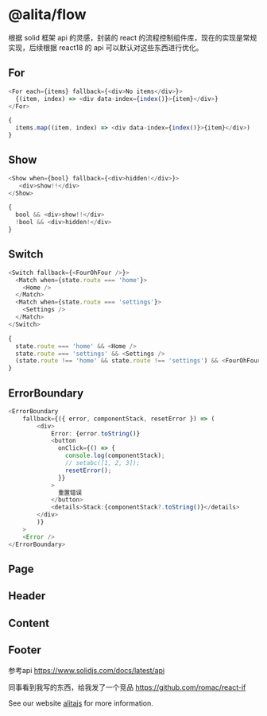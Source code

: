 # @alita/flow

根据 solid 框架 api 的灵感，封装的 react 的流程控制组件库，现在的实现是常规实现，后续根据 react18 的 api 可以默认对这些东西进行优化。

## For

 ```typescript
 <For each={items} fallback={<div>No items</div>}>
   {(item, index) => <div data-index={index()}>{item}</div>}
 </For>
 ```

 ```ts
 {
   items.map((item, index) => <div data-index={index()}>{item}</div>)
 }
 ```

## Show

```typescript
<Show when={bool} fallback={<div>hidden!</div>}>
   <div>show!!</div>
</Show>
```

```ts
{
  bool && <div>show!!</div>
  !bool && <div>hidden!</div>
}
```

## Switch

```typescript
<Switch fallback={<FourOhFour />}>
  <Match when={state.route === 'home'}>
    <Home />
  </Match>
  <Match when={state.route === 'settings'}>
    <Settings />
  </Match>
</Switch>
```

```ts
{
  state.route === 'home' && <Home />
  state.route === 'settings' && <Settings />
  (state.route !== 'home' && state.route !== 'settings') && <FourOhFour />
}
```
## ErrorBoundary

```typescript
<ErrorBoundary
    fallback={({ error, componentStack, resetError }) => (
        <div>
            Error: {error.toString()}
            <button
              onClick={() => {
                console.log(componentStack);
                // setabc([1, 2, 3]);
                resetError();
              }}
            >
              重置错误
            </button>
            <details>Stack:{componentStack?.toString()}</details>
        </div>
        )}
    >
    <Error />
</ErrorBoundary>
```

## Page
## Header

## Content
## Footer


参考api https://www.solidjs.com/docs/latest/api

同事看到我写的东西，给我发了一个竞品 https://github.com/romac/react-if

See our website [alitajs](https://alitajs.com) for more information.